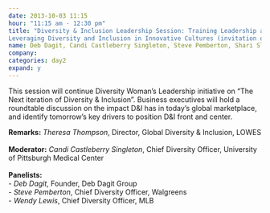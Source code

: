 ```yaml
---
date: 2013-10-03 11:15
hour: "11:15 am - 12:30 pm"
title: "Diversity & Inclusion Leadership Session: Training Leadership a Peer to Peer Forum
Leveraging Diversity and Inclusion in Innovative Cultures (invitation only)"
name: Deb Dagit, Candi Castleberry Singleton, Steve Pemberton, Shari Slate and Wendy Lewis
company:
categories: day2
expand: y
---
```

This session will continue Diversity Woman’s Leadership initiative
on “The Next iteration of Diversity & Inclusion”. Business executives
will hold a roundtable discussion on the impact D&I has in today’s
global marketplace, and identify tomorrow’s key drivers to position
D&I front and center. 

__Remarks:__ _Theresa Thompson_, Director, Global Diversity & Inclusion, LOWES
<br /><br />
__Moderator:__ _Candi Castleberry Singleton_, Chief Diversity Officer, University of Pittsburgh Medical Center  <br /><br />
__Panelists:__ <br />
\- _Deb Dagit_, Founder, Deb Dagit Group  <br />
\- _Steve Pemberton_, Chief Diversity Officer, Walgreens  <br />
\- _Wendy Lewis_, Chief Diversity Officer, MLB  <br />
